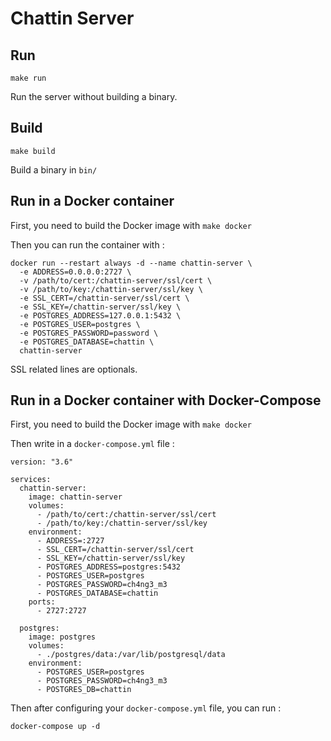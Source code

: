 # Chattin Server

## Run

`make run`

Run the server without building a binary.

## Build

`make build`

Build a binary in `bin/`

## Run in a Docker container

First, you need to build the Docker image with `make docker`

Then you can run the container with :

```
docker run --restart always -d --name chattin-server \
  -e ADDRESS=0.0.0.0:2727 \
  -v /path/to/cert:/chattin-server/ssl/cert \
  -v /path/to/key:/chattin-server/ssl/key \
  -e SSL_CERT=/chattin-server/ssl/cert \
  -e SSL_KEY=/chattin-server/ssl/key \
  -e POSTGRES_ADDRESS=127.0.0.1:5432 \
  -e POSTGRES_USER=postgres \
  -e POSTGRES_PASSWORD=password \
  -e POSTGRES_DATABASE=chattin \
  chattin-server
```

SSL related lines are optionals.

## Run in a Docker container with Docker-Compose

First, you need to build the Docker image with `make docker`

Then write in a `docker-compose.yml` file :

```
version: "3.6"

services:
  chattin-server:
    image: chattin-server
    volumes:
      - /path/to/cert:/chattin-server/ssl/cert
      - /path/to/key:/chattin-server/ssl/key
    environment:
      - ADDRESS=:2727
      - SSL_CERT=/chattin-server/ssl/cert
      - SSL_KEY=/chattin-server/ssl/key
      - POSTGRES_ADDRESS=postgres:5432
      - POSTGRES_USER=postgres
      - POSTGRES_PASSWORD=ch4ng3_m3
      - POSTGRES_DATABASE=chattin
    ports:
      - 2727:2727

  postgres:
    image: postgres
    volumes:
      - ./postgres/data:/var/lib/postgresql/data
    environment:
      - POSTGRES_USER=postgres
      - POSTGRES_PASSWORD=ch4ng3_m3
      - POSTGRES_DB=chattin
```

Then after configuring your `docker-compose.yml` file, you can run :

`docker-compose up -d`